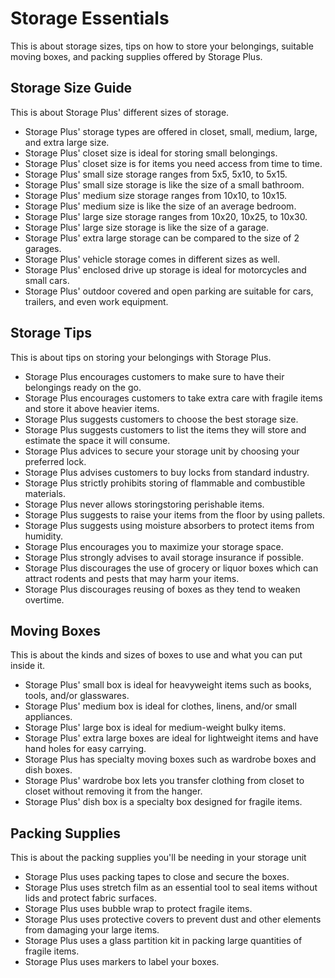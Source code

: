 # Storage Essentials

This is about storage sizes, tips on how to store your belongings, suitable moving boxes, and packing supplies offered by Storage Plus.

## Storage Size Guide

This is about Storage Plus' different sizes of storage.

- Storage Plus' storage types are offered in closet, small, medium, large, and extra large size.
- Storage Plus' closet size is ideal for storing small belongings.
- Storage Plus' closet size is for items you need access from time to time.
- Storage Plus' small size storage ranges from 5x5, 5x10, to 5x15.
- Storage Plus' small size storage is like the size of a small bathroom.
- Storage Plus' medium size storage ranges from 10x10, to 10x15.
- Storage Plus' medium size is like the size of an average bedroom.
- Storage Plus' large size storage ranges from 10x20, 10x25, to 10x30.
- Storage Plus' large size storage is like the size of a garage.
- Storage Plus' extra large storage can be compared to the size of 2 garages.
- Storage Plus' vehicle storage comes in different sizes as well.
- Storage Plus' enclosed drive up storage is ideal for motorcycles and small cars.
- Storage Plus' outdoor covered and open parking are suitable for cars, trailers, and even work equipment.

## Storage Tips

This is about tips on storing your belongings with Storage Plus.

- Storage Plus encourages customers to make sure to have their belongings ready on the go.
- Storage Plus encourages customers to take extra care with fragile items and store it above heavier items.
- Storage Plus suggests customers to choose the best storage size.
- Storage Plus suggests customers to list the items they will store and estimate the space it will consume.
- Storage Plus advices to secure your storage unit by choosing your preferred lock.
- Storage Plus advises customers to buy locks from standard industry.
- Storage Plus strictly prohibits storing of flammable and combustible materials.
- Storage Plus never allows storingstoring perishable items.
- Storage Plus suggests to raise your items from the floor by using pallets.
- Storage Plus suggests using moisture absorbers to protect items from humidity.
- Storage Plus encourages you to maximize your storage space.
- Storage Plus strongly advises to avail storage insurance if possible.
- Storage Plus discourages the use of grocery or liquor boxes which can attract rodents and pests that may harm your items.
- Storage Plus discourages reusing of boxes as they tend to weaken overtime.

## Moving Boxes

This is about the kinds and sizes of boxes to use and what you can put inside it.

- Storage Plus' small box is ideal for heavyweight items such as books, tools, and/or glasswares.
- Storage Plus' medium box is ideal for clothes, linens, and/or small appliances.
- Storage Plus' large box is ideal for medium-weight bulky items.
- Storage Plus' extra large boxes are ideal for lightweight items and have hand holes for easy carrying.
- Storage Plus has specialty moving boxes such as wardrobe boxes and dish boxes.
- Storage Plus' wardrobe box lets you transfer clothing from closet to closet without removing it from the hanger.
- Storage Plus' dish box is a specialty box designed for fragile items.

## Packing Supplies

This is about the packing supplies you'll be needing in your storage unit

- Storage Plus uses packing tapes to close and secure the boxes.
- Storage Plus uses stretch film as an essential tool to seal items without lids and protect fabric surfaces.
- Storage Plus uses bubble wrap to protect fragile items.
- Storage Plus uses protective covers to prevent dust and other elements from damaging your large items.
- Storage Plus uses a glass partition kit in packing large quantities of fragile items.
- Storage Plus uses markers to label your boxes.